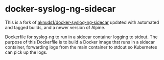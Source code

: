 # docker-syslog-ng-sidecar

This is a fork of [aknuds1/docker-syslog-ng-sidecar](https://github.com/aknuds1/docker-syslog-ng-sidecar)
updated with automated and tagged builds, and a newer version of Alpine.

Dockerfile for syslog-ng to run in a sidecar container logging to stdout. The purpose of this
Dockerfile is to build a Docker image that runs in a sidecar container, forwarding logs
from the main container to stdout so Kubernetes can pick up the logs.
